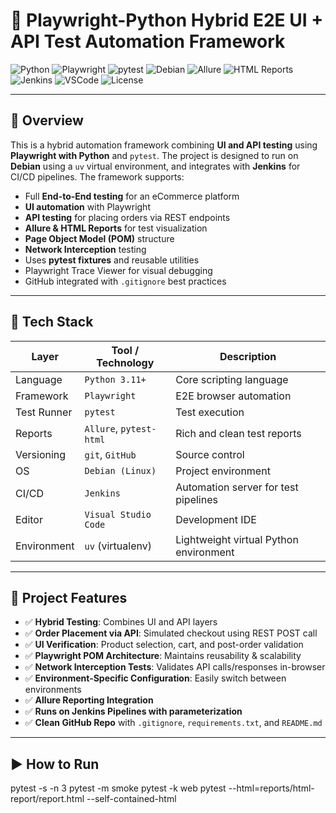 # 🧪 Playwright-Python Hybrid E2E UI + API Test Automation Framework

![Python](https://img.shields.io/badge/Python-3.11-blue?logo=python)
![Playwright](https://img.shields.io/badge/Playwright-E2E-green?logo=playwright)
![pytest](https://img.shields.io/badge/pytest-tested-brightgreen?logo=pytest)
![Debian](https://img.shields.io/badge/OS-Debian-red?logo=debian)
![Allure](https://img.shields.io/badge/Reports-Allure-purple?logo=allure)
![HTML Reports](https://img.shields.io/badge/Reports-HTML-lightgrey)
![Jenkins](https://img.shields.io/badge/CI-Jenkins-blue?logo=jenkins)
![VSCode](https://img.shields.io/badge/IDE-VSCode-blue?logo=visualstudiocode)
![License](https://img.shields.io/badge/License-MIT-yellow.svg)

---

## 📌 Overview

This is a hybrid automation framework combining **UI and API testing** using **Playwright with Python** and `pytest`. The project is designed to run on **Debian** using a `uv` virtual environment, and integrates with **Jenkins** for CI/CD pipelines. The framework supports:

- Full **End-to-End testing** for an eCommerce platform
- **UI automation** with Playwright
- **API testing** for placing orders via REST endpoints
- **Allure & HTML Reports** for test visualization
- **Page Object Model (POM)** structure
- **Network Interception** testing
- Uses **pytest fixtures** and reusable utilities
- Playwright Trace Viewer for visual debugging
- GitHub integrated with `.gitignore` best practices

---

## 🚀 Tech Stack

| Layer         | Tool / Technology       | Description                                |
|--------------|--------------------------|--------------------------------------------|
| Language      | `Python 3.11+`           | Core scripting language                    |
| Framework     | `Playwright`             | E2E browser automation                     |
| Test Runner   | `pytest`                 | Test execution                             |
| Reports       | `Allure`, `pytest-html`  | Rich and clean test reports                |
| Versioning    | `git`, `GitHub`          | Source control                             |
| OS            | `Debian (Linux)`         | Project environment                        |
| CI/CD         | `Jenkins`                | Automation server for test pipelines       |
| Editor        | `Visual Studio Code`     | Development IDE                            |
| Environment   | `uv` (virtualenv)        | Lightweight virtual Python environment     |

---

## 🧩 Project Features

- ✅ **Hybrid Testing**: Combines UI and API layers
- ✅ **Order Placement via API**: Simulated checkout using REST POST call
- ✅ **UI Verification**: Product selection, cart, and post-order validation
- ✅ **Playwright POM Architecture**: Maintains reusability & scalability
- ✅ **Network Interception Tests**: Validates API calls/responses in-browser
- ✅ **Environment-Specific Configuration**: Easily switch between environments
- ✅ **Allure Reporting Integration**
- ✅ **Runs on Jenkins Pipelines with parameterization**
- ✅ **Clean GitHub Repo** with `.gitignore`, `requirements.txt`, and `README.md`

---
## ▶️ How to Run

pytest -s -n 3
pytest -m smoke
pytest -k web
pytest --html=reports/html-report/report.html --self-contained-html

